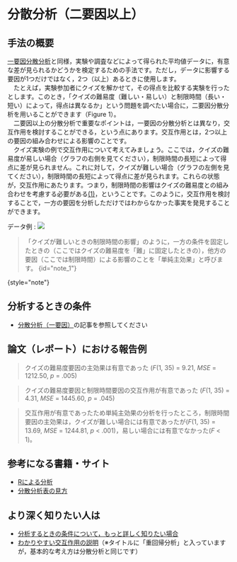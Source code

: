 # 分散分析（二要因以上）

## 手法の概要
[一要因分散分析](analysis-of-variance-one-factorial.md)と同様，実験や調査などによって得られた平均値データに，有意な差が見られるかどうかを検定するための手法です。ただし，データに影響する要因が1つだけではなく，2つ（以上）あるときに使用します。  
　たとえば，実験参加者にクイズを解かせて，その得点を比較する実験を行ったとします。このとき，「クイズの難易度（難しい・易しい）と制限時間（長い・短い）によって，得点は異なるか」という問題を調べたい場合に，二要因分散分析を用いることができます（Figure 1）。  
　二要因以上の分散分析で重要なポイントは，一要因の分散分析とは異なり，交互作用を検討することができる，という点にあります。交互作用とは，2つ以上の要因の組み合わせによる影響のことです。  
　クイズ実験の例で交互作用について考えてみましょう。ここでは，クイズの難易度が易しい場合（グラフの右側を見てください），制限時間の長短によって得点に差が見られません。これに対して，クイズが難しい場合（グラフの左側を見てください），制限時間の長短によって得点に差が見られます。これらの状態が，交互作用にあたります。つまり，制限時間の影響はクイズの難易度との組み合わせを考慮する必要がある[(1)](#note_1 "一方の条件を固定したときの他方の要因による影響のことを「単純主効果」と呼びます。")，ということです。このように，交互作用を検討することで，一方の要因を分析しただけではわからなかった事実を発見することができます。

データ例
: ![](analysis-of-variance_graph.png)

> 「クイズが難しいときの制限時間の影響」のように，一方の条件を固定したときの（ここではクイズの難易度を「難」に固定したときの），他方の要因（ここでは制限時間）による影響のことを「単純主効果」と呼びます。
> {id="note_1"}
> 
{style="note"}

[note_1]: #note_1

## 分析するときの条件
- [分散分析（一要因）](analysis-of-variance-one-factorial.md)の記事を参照してください

## 論文（レポート）における報告例
> クイズの難易度要因の主効果は有意であった (*F*(1, 35) = 9.21, *MSE* = 1212.50, *p* = .005)

> クイズの難易度要因と制限時間要因の交互作用が有意であった (*F*(1, 35) = 4.31, *MSE* = 1445.60, *p* = .045)

> 交互作用が有意であったため単純主効果の分析を行ったところ，制限時間要因の主効果は，クイズが難しい場合には有意であったが(*F*(1, 35) = 13.69, *MSE* = 1244.81, *p* < .001)，易しい場合には有意でなかった(*F* < 1)。

## 参考になる書籍・サイト
- [Rによる分析](http://mizumot.com/handbook/?page_id=295)
- [分散分析表の見方](https://bellcurve.jp/statistics/course/10059.html)

## より深く知りたい人は
- [分析するときの条件について，もっと詳しく知りたい場合](https://norimune.net/1761)
- [わかりやすい交互作用の説明](https://norimune.net/1733)（※タイトルに「重回帰分析」と入っていますが，基本的な考え方は分散分析と同じです）

